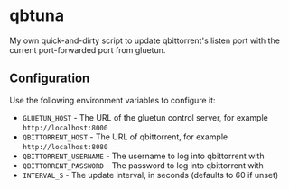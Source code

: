 # qbtuna

My own quick-and-dirty script to update qbittorrent's listen port with the current port-forwarded port from gluetun.

## Configuration

Use the following environment variables to configure it:

* `GLUETUN_HOST` - The URL of the gluetun control server, for example `http://localhost:8000`
* `QBITTORRENT_HOST` - The URL of qbittorrent, for example `http://localhost:8080`
* `QBITTORRENT_USERNAME` - The username to log into qbittorrent with
* `QBITTORRENT_PASSWORD` - The password to log into qbittorrent with
* `INTERVAL_S` - The update interval, in seconds (defaults to 60 if unset)
